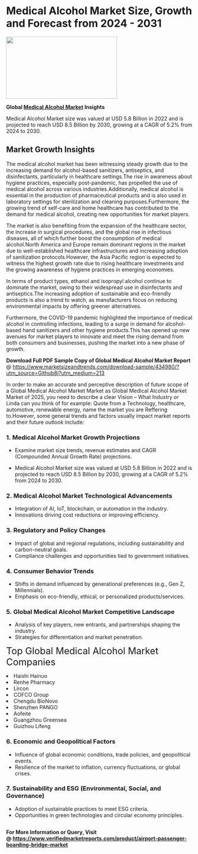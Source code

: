 <H1>Medical Alcohol Market Size, Growth and Forecast from 2024 - 2031</H1><img class="aligncenter size-medium wp-image-584254" src="https://thirdeyenews.in/wp-content/uploads/2024/09/Global-Market-Research-300x168.jpeg" alt="" width="300" height="168" /><p><strong>Global&nbsp;<a href="https://www.marketsizeandtrends.com/download-sample/434980/?utm_source=Github8j?utm_medium=213">Medical Alcohol Market</a> Insights</strong></p><p>Medical Alcohol Market size was valued at USD 5.8 Billion in 2022 and is projected to reach USD 8.5 Billion by 2030, growing at a CAGR of 5.2% from 2024 to 2030.</p><p><h2>Market Growth Insights</h2> <p>The medical alcohol market has been witnessing steady growth due to the increasing demand for alcohol-based sanitizers, antiseptics, and disinfectants, particularly in healthcare settings.The rise in awareness about hygiene practices, especially post-pandemic, has propelled the use of medical alcohol across various industries.Additionally, medical alcohol is essential in the production of pharmaceutical products and is also used in laboratory settings for sterilization and cleaning purposes.Furthermore, the growing trend of self-care and home healthcare has contributed to the demand for medical alcohol, creating new opportunities for market players.</p> <p>The market is also benefiting from the expansion of the healthcare sector, the increase in surgical procedures, and the global rise in infectious diseases, all of which further boost the consumption of medical alcohol.North America and Europe remain dominant regions in the market due to well-established healthcare infrastructures and increasing adoption of sanitization protocols.However, the Asia Pacific region is expected to witness the highest growth rate due to rising healthcare investments and the growing awareness of hygiene practices in emerging economies.</p> <p>In terms of product types, ethanol and isopropyl alcohol continue to dominate the market, owing to their widespread use in disinfectants and antiseptics.The increasing adoption of sustainable and eco-friendly products is also a trend to watch, as manufacturers focus on reducing environmental impacts by offering greener alternatives.</p> <p>Furthermore, the COVID-19 pandemic highlighted the importance of medical alcohol in controlling infections, leading to a surge in demand for alcohol-based hand sanitizers and other hygiene products.This has opened up new avenues for market players to innovate and meet the rising demand from both consumers and businesses, pushing the market into a new phase of growth.</p> <p><span class=""><strong>Download Full PDF Sample Copy of Global Medical Alcohol Market Report</strong> @ <a href="https://www.marketsizeandtrends.com/download-sample/434980/?utm_source=Github8j?utm_medium=213" target="_blank">https://www.marketsizeandtrends.com/download-sample/434980/?utm_source=Github8j?utm_medium=213</a></span></p><p>In order to make an accurate and perceptive description of future scope of a Global&nbsp;Medical Alcohol Market Market as Global&nbsp;Medical Alcohol Market Market of 2025, you need to describe a clear Vision &ndash; What Industry or Linda can you think of for example: Quote from a Technology, healthcare, automotive, renewable energy, name the market you are Reffering to.However, some general trends and factors usually impact market reports and their future outlook include:</p><h3>1.&nbsp;<strong>Medical Alcohol Market Growth Projections</strong></h3><ul><li>Examine market size trends, revenue estimates and CAGR (Compounded Annual Growth Rate) projections.</li><li><p>Medical Alcohol Market size was valued at USD 5.8 Billion in 2022 and is projected to reach USD 8.5 Billion by 2030, growing at a CAGR of 5.2% from 2024 to 2030.</p></li></ul><h3>2.&nbsp;<strong>Medical Alcohol Market Technological Advancements</strong></h3><ul><li>Integration of AI, IoT, blockchain, or automation in the industry.</li><li>Innovations driving cost reductions or improving efficiency.</li></ul><h3>3.&nbsp;<strong>Regulatory and Policy Changes</strong></h3><ul><li>Impact of global and regional regulations, including sustainability and carbon-neutral goals.</li><li>Compliance challenges and opportunities tied to government initiatives.</li></ul><h3>4.&nbsp;<strong>Consumer Behavior Trends</strong></h3><ul><li>Shifts in demand influenced by generational preferences (e.g., Gen Z, Millennials).</li><li>Emphasis on eco-friendly, ethical, or personalized products/services.</li></ul><h3>5.&nbsp;<strong>Global Medical Alcohol Market Competitive Landscape</strong></h3><ul><li>Analysis of key players, new entrants, and partnerships shaping the industry.</li><li>Strategies for differentiation and market penetration.</li></ul><p data-pm-slice="1 1 []"><span style="color: inherit; font-family: inherit; font-size: 25px;">Top Global Medical Alcohol Market Companies</span></p><div class="" data-test-id=""><p><li>Haishi Hainuo</li><li> Renhe Pharmacy</li><li> Lircon</li><li> COFCO Group</li><li> Chengdu BioNovo</li><li> Shenzhen PANGO</li><li> Aofeite</li><li> Guangzhou Greensea</li><li> Guizhou Lifeng</li></p></div><h3>6.&nbsp;<strong>Economic and Geopolitical Factors</strong></h3><ul><li>Influence of global economic conditions, trade policies, and geopolitical events.</li><li>Resilience of the market to inflation, currency fluctuations, or global crises.</li></ul><h3>7.&nbsp;<strong>Sustainability and ESG (Environmental, Social, and Governance)</strong></h3><ul><li>Adoption of sustainable practices to meet ESG criteria.</li><li>Opportunities in green technologies and circular economy principles.</li></ul><h2><strong style="font-size: 14px;">For More Information or Query, Visit @&nbsp;</strong><a style="background-color: #ffffff; font-size: 14px;" href="https://www.marketsizeandtrends.com/report/medical-alcohol-market/" target="_blank">https://www.verifiedmarketreports.com/product/airport-passenger-boarding-bridge-market</a></h2>